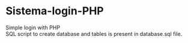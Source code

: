 # Sistema-login-PHP
Simple login with PHP
<br>
SQL script to create database and tables is present in database.sql file.
